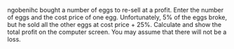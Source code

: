 ngobenihc bought a number of eggs to re-sell at a profit. Enter the number of
eggs and the cost price of one egg. Unfortunately, 5% of the eggs broke, but he
sold all the other eggs at cost price + 25%. Calculate and show the total profit
on the computer screen. You may assume that there will not be a loss.